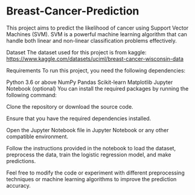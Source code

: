 # Breast-Cancer-Prediction
This project aims to predict the likelihood of cancer using Support Vector Machines (SVM). SVM is a powerful machine learning algorithm that can handle both linear and non-linear classification problems effectively.

Dataset
The dataset used for this project is from kaggle:
https://www.kaggle.com/datasets/uciml/breast-cancer-wisconsin-data

Requirements
To run this project, you need the following dependencies:

Python 3.6 or above
NumPy
Pandas
Scikit-learn
Matplotlib
Jupyter Notebook (optional)
You can install the required packages by running the following command:



Clone the repository or download the source code.

Ensure that you have the required dependencies installed.

Open the Jupyter Notebook file in Jupyter Notebook or any other compatible environment.

Follow the instructions provided in the notebook to load the dataset, preprocess the data, train the logistic regression model, and make predictions.

Feel free to modify the code or experiment with different preprocessing techniques or machine learning algorithms to improve the prediction accuracy.
